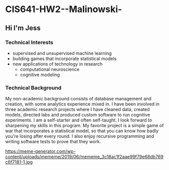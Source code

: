 # CIS641-HW2--Malinowski-

## Hi I'm Jess

### Technical Interests

- supervised and unsupervised machine learning
- building games that incorporate statistical models  
- new applications of technology in research
    - computational neuroscience
    - cognitive modeling
    
### Technical Background

My non-academic background consists of database management and creation, with some analytics experience mixed in. 
I have been involved in three academic research projects where I have cleaned data, created models, directed labs and produced custom software to run cognitive experiments. 
I am a self-starter and often self-taught. I look forward to sharpening my skills in this program. 
My favorite project is a simple game of war that incorporates a statistical model, so that you can know how badly you're losing after every round. 
I also enjoy recursive programming and writing software tests to prove that they work. 

<https://meme-generator.com/wp-content/uploads/mememe/2019/06/mememe_3c18ac1f2aae99f79e68db769c6f7181-1.jpg>
